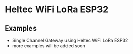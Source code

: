 # Heltec WiFi LoRa ESP32

## Examples
- Single Channel Gateway using Heltec WiFi LoRa ESP32
- more examples will be added soon